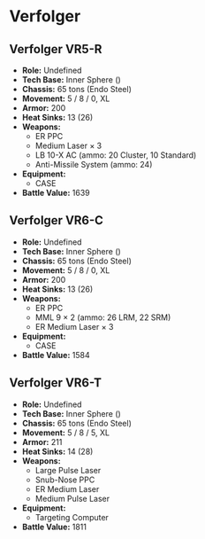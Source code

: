 # Verfolger
## Verfolger VR5-R
- **Role:** Undefined
- **Tech Base:** Inner Sphere ()
- **Chassis:** 65 tons (Endo Steel)
- **Movement:** 5 / 8 / 0, XL
- **Armor:** 200
- **Heat Sinks:** 13 (26)
- **Weapons:**
  - ER PPC
  - Medium Laser × 3
  - LB 10-X AC (ammo: 20 Cluster, 10 Standard)
  - Anti-Missile System (ammo: 24)
- **Equipment:**
  - CASE
- **Battle Value:** 1639

## Verfolger VR6-C
- **Role:** Undefined
- **Tech Base:** Inner Sphere ()
- **Chassis:** 65 tons (Endo Steel)
- **Movement:** 5 / 8 / 0, XL
- **Armor:** 200
- **Heat Sinks:** 13 (26)
- **Weapons:**
  - ER PPC
  - MML 9 × 2 (ammo: 26 LRM, 22 SRM)
  - ER Medium Laser × 3
- **Equipment:**
  - CASE
- **Battle Value:** 1584

## Verfolger VR6-T
- **Role:** Undefined
- **Tech Base:** Inner Sphere ()
- **Chassis:** 65 tons (Endo Steel)
- **Movement:** 5 / 8 / 5, XL
- **Armor:** 211
- **Heat Sinks:** 14 (28)
- **Weapons:**
  - Large Pulse Laser
  - Snub-Nose PPC
  - ER Medium Laser
  - Medium Pulse Laser
- **Equipment:**
  - Targeting Computer
- **Battle Value:** 1811

